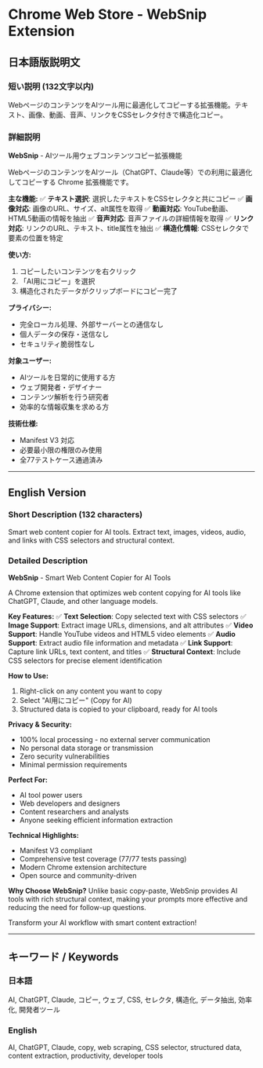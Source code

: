 # Chrome Web Store - WebSnip Extension

## 日本語版説明文

### 短い説明 (132文字以内)
WebページのコンテンツをAIツール用に最適化してコピーする拡張機能。テキスト、画像、動画、音声、リンクをCSSセレクタ付きで構造化コピー。

### 詳細説明
**WebSnip** - AIツール用ウェブコンテンツコピー拡張機能

WebページのコンテンツをAIツール（ChatGPT、Claude等）での利用に最適化してコピーする Chrome 拡張機能です。

**主な機能:**
✅ **テキスト選択**: 選択したテキストをCSSセレクタと共にコピー
✅ **画像対応**: 画像のURL、サイズ、alt属性を取得
✅ **動画対応**: YouTube動画、HTML5動画の情報を抽出
✅ **音声対応**: 音声ファイルの詳細情報を取得
✅ **リンク対応**: リンクのURL、テキスト、title属性を抽出
✅ **構造化情報**: CSSセレクタで要素の位置を特定

**使い方:**
1. コピーしたいコンテンツを右クリック
2. 「AI用にコピー」を選択
3. 構造化されたデータがクリップボードにコピー完了

**プライバシー:**
- 完全ローカル処理、外部サーバーとの通信なし
- 個人データの保存・送信なし
- セキュリティ脆弱性なし

**対象ユーザー:**
- AIツールを日常的に使用する方
- ウェブ開発者・デザイナー
- コンテンツ解析を行う研究者
- 効率的な情報収集を求める方

**技術仕様:**
- Manifest V3 対応
- 必要最小限の権限のみ使用
- 全77テストケース通過済み

---

## English Version

### Short Description (132 characters)
Smart web content copier for AI tools. Extract text, images, videos, audio, and links with CSS selectors and structural context.

### Detailed Description
**WebSnip** - Smart Web Content Copier for AI Tools

A Chrome extension that optimizes web content copying for AI tools like ChatGPT, Claude, and other language models.

**Key Features:**
✅ **Text Selection**: Copy selected text with CSS selectors
✅ **Image Support**: Extract image URLs, dimensions, and alt attributes
✅ **Video Support**: Handle YouTube videos and HTML5 video elements
✅ **Audio Support**: Extract audio file information and metadata
✅ **Link Support**: Capture link URLs, text content, and titles
✅ **Structural Context**: Include CSS selectors for precise element identification

**How to Use:**
1. Right-click on any content you want to copy
2. Select "AI用にコピー" (Copy for AI)
3. Structured data is copied to your clipboard, ready for AI tools

**Privacy & Security:**
- 100% local processing - no external server communication
- No personal data storage or transmission
- Zero security vulnerabilities
- Minimal permission requirements

**Perfect For:**
- AI tool power users
- Web developers and designers
- Content researchers and analysts
- Anyone seeking efficient information extraction

**Technical Highlights:**
- Manifest V3 compliant
- Comprehensive test coverage (77/77 tests passing)
- Modern Chrome extension architecture
- Open source and community-driven

**Why Choose WebSnip?**
Unlike basic copy-paste, WebSnip provides AI tools with rich structural context, making your prompts more effective and reducing the need for follow-up questions.

Transform your AI workflow with smart content extraction!

---

## キーワード / Keywords

### 日本語
AI, ChatGPT, Claude, コピー, ウェブ, CSS, セレクタ, 構造化, データ抽出, 効率化, 開発者ツール

### English
AI, ChatGPT, Claude, copy, web scraping, CSS selector, structured data, content extraction, productivity, developer tools